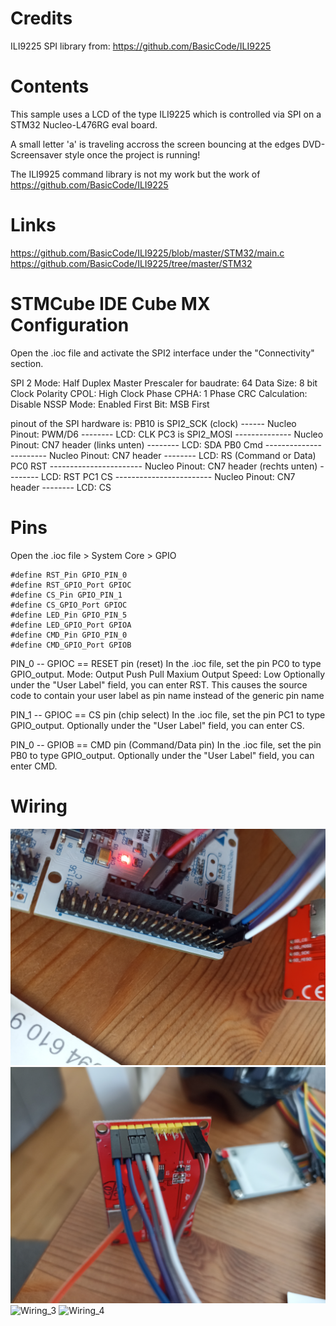 
# Credits

ILI9225 SPI library from: https://github.com/BasicCode/ILI9225



# Contents

This sample uses a LCD of the type ILI9225 which is controlled via SPI 
on a STM32 Nucleo-L476RG eval board.

A small letter 'a' is traveling accross the screen bouncing at the edges
DVD-Screensaver style once the project is running!

The ILI9925 command library is not my work but the work of https://github.com/BasicCode/ILI9225



# Links

https://github.com/BasicCode/ILI9225/blob/master/STM32/main.c
https://github.com/BasicCode/ILI9225/tree/master/STM32



# STMCube IDE Cube MX Configuration

Open the .ioc file and activate the SPI2 interface under the "Connectivity" section.

SPI 2 
Mode: Half Duplex Master
Prescaler for baudrate: 64
Data Size: 8 bit
Clock Polarity CPOL: High
Clock Phase CPHA: 1 Phase
CRC Calculation: Disable
NSSP Mode: Enabled
First Bit: MSB First




pinout of the SPI hardware is:
PB10 is SPI2_SCK (clock) ------ Nucleo Pinout: PWM/D6                    -------- LCD: CLK
PC3 is SPI2_MOSI -------------- Nucleo Pinout: CN7 header (links unten)  -------- LCD: SDA
PB0 Cmd ----------------------- Nucleo Pinout: CN7 header                -------- LCD: RS (Command or Data)
PC0 RST ----------------------- Nucleo Pinout: CN7 header (rechts unten) -------- LCD: RST
PC1 CS ------------------------ Nucleo Pinout: CN7 header                -------- LCD: CS



# Pins

Open the .ioc file > System Core > GPIO

```
#define RST_Pin GPIO_PIN_0
#define RST_GPIO_Port GPIOC
#define CS_Pin GPIO_PIN_1
#define CS_GPIO_Port GPIOC
#define LED_Pin GPIO_PIN_5
#define LED_GPIO_Port GPIOA
#define CMD_Pin GPIO_PIN_0
#define CMD_GPIO_Port GPIOB
```

PIN_0 -- GPIOC == RESET pin (reset)
In the .ioc file, set the pin PC0 to type GPIO_output.
Mode: Output Push Pull
Maxium Output Speed: Low
Optionally under the "User Label" field, you can enter RST. This causes the source code to contain your user label as pin name instead of the generic pin name

PIN_1 -- GPIOC == CS pin (chip select)
In the .ioc file, set the pin PC1 to type GPIO_output.
Optionally under the "User Label" field, you can enter CS.

PIN_0 -- GPIOB == CMD pin (Command/Data pin)
In the .ioc file, set the pin PB0 to type GPIO_output.
Optionally under the "User Label" field, you can enter CMD.


# Wiring

![Wiring_1](doc/1747392115523.jpg "Wiring_1")
![Wiring_2](doc/1747392115549.jpg "Wiring_2")
![Wiring_3](doc/1747392115574.jpg "Wiring_3")
![Wiring_4](doc/1747392241856.jpg "Wiring_4")
